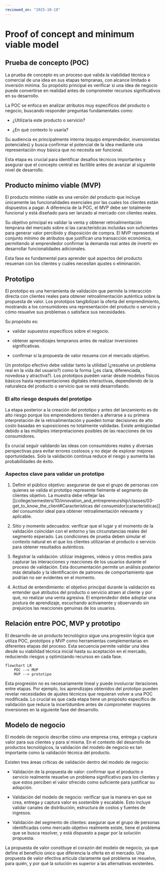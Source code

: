 ```yaml
---
reviewed_on: "2025-10-18"
---
```


# Proof of concept and minimum viable model

## Prueba de concepto (POC)

La prueba de concepto es un proceso que valida la viabilidad técnica o comercial de una idea en sus etapas tempranas, con alcance limitado e inversión mínima. Su propósito principal es verificar si una idea de negocio puede convertirse en realidad antes de comprometer recursos significativos en su desarrollo.

La POC se enfoca en analizar atributos muy específicos del producto o negocio, buscando responder preguntas fundamentales como:

- ¿Utilizaría este producto o servicio?

- ¿En qué contexto lo usaría?

Su audiencia es principalmente interna (equipo emprendedor, inversionistas potenciales) y busca confirmar el potencial de la idea mediante una representación muy básica que no necesita ser funcional.

Esta etapa es crucial para identificar desafíos técnicos importantes y asegurar que el concepto central es factible antes de avanzar al siguiente nivel de desarrollo.

## Producto mínimo viable (MVP)

El producto mínimo viable es una versión del producto que incluye únicamente las funcionalidades esenciales por las cuales los clientes están dispuestos a pagar. A diferencia de la POC, el MVP debe ser totalmente funcional y está diseñado para ser lanzado al mercado con clientes reales.

Su objetivo principal es validar la venta y obtener retroalimentación temprana del mercado sobre si las características incluidas son suficientes para generar valor percibido y disposición de compra. El MVP representa el conjunto mínimo de atributos que justifican una transacción económica, permitiendo al emprendedor confirmar la demanda real antes de invertir en desarrollar funcionalidades adicionales. 

Esta fase es fundamental para aprender qué aspectos del producto resuenan con los clientes y cuáles necesitan ajustes o eliminación.

## Prototipo

El prototipo es una herramienta de validación que permite la interacción directa con clientes reales para obtener retroalimentación auténtica sobre la propuesta de valor. Los prototipos tangibilizan la oferta del emprendimiento, mostrando a los consumidores una representación del producto o servicio y cómo resuelve sus problemas o satisface sus necesidades.

Su propósito es: 

- validar supuestos específicos sobre el negocio.

- obtener aprendizajes tempranos antes de realizar inversiones significativas.

- confirmar si la propuesta de valor resuena con el mercado objetivo.

Un prototipo efectivo debe validar tanto la utilidad (¿resuelve un problema real en la vida del usuario?) como la forma (¿es clara, diferenciada, novedosa y atractiva?). Los prototipos pueden variar desde modelos físicos básicos hasta representaciones digitales interactivas, dependiendo de la naturaleza del producto o servicio que se está desarrollando.

### El alto riesgo después del prototipo

La etapa posterior a la creación del prototipo y antes del lanzamiento es de alto riesgo porque los emprendedores tienden a aferrarse a su primera interpretación de la retroalimentación y pueden tomar decisiones de alto costo basadas en suposiciones no totalmente validadas. Existe ambigüedad debido a las múltiples interpretaciones posibles de las reacciones de los consumidores.

Es crucial seguir validando las ideas con consumidores reales y diversas perspectivas para evitar errores costosos y no dejar de explorar mejores oportunidades. Solo la validación continua reduce el riesgo y aumenta las probabilidades de éxito.

### Aspectos clave para validar un prototipo

1. Definir el público objetivo: asegurarse de que el grupo de personas con quienes se valida el prototipo represente fielmente el segmento de clientes objetivo. La muestra debe reflejar las [[college/semesters/10/innovation_and_entrepreneurship/classes/03-get_to_know_the_client#Características del consumidor|características]] del consumidor ideal para obtener retroalimentación relevante y aplicable.

2. Sitio y momento adecuados: verificar que el lugar y el momento de la validación coincidan con el entorno y las circunstancias reales del segmento esperado. Las condiciones de prueba deben simular el contexto natural en el que los clientes utilizarían el producto o servicio para obtener resultados auténticos.

3. Registrar la validación: utilizar imágenes, videos y otros medios para capturar las interacciones y reacciones de los usuarios durante el proceso de validación. Esta documentación permite un análisis posterior más detallado y la identificación de patrones de comportamiento que podrían no ser evidentes en el momento.

4. Actitud de entendimiento: el objetivo principal durante la validación es entender qué atributos del producto o servicio atraen al cliente y por qué, no realizar una venta agresiva. El emprendedor debe adoptar una postura de aprendizaje, escuchando activamente y observando sin prejuicios las reacciones genuinas de los usuarios.

## Relación entre POC, MVP y prototipo

El desarrollo de un producto tecnológico sigue una progresión lógica que utiliza POC, prototipos y MVP como herramientas complementarias en diferentes etapas del proceso. Esta secuencia permite validar una idea desde su viabilidad técnica inicial hasta su aceptación en el mercado, reduciendo riesgos y optimizando recursos en cada fase.

```mermaid
flowchart LR
	POC --> MVP
	MVP --> prototipo
```

Esta progresión no es necesariamente lineal y puede involucrar iteraciones entre etapas. Por ejemplo, los aprendizajes obtenidos del prototipo pueden revelar necesidades de ajustes técnicos que requieran volver a una POC modificada. Lo crucial es que cada etapa tiene un propósito específico de validación que reduce la incertidumbre antes de comprometer mayores inversiones en la siguiente fase del desarrollo.

## Modelo de negocio

El modelo de negocio describe cómo una empresa crea, entrega y captura valor para sus clientes y para sí misma. En el contexto del desarrollo de productos tecnológicos, la validación del modelo de negocio es tan importante como la validación técnica del producto.

Existen tres áreas críticas de validación dentro del modelo de negocio:

- Validación de la propuesta de valor: confirmar que el producto o servicio realmente resuelve un problema significativo para los clientes y que estos perciben el valor ofrecido como suficiente para justificar su adopción.

- Validación del modelo de negocio: verificar que la manera en que se crea, entrega y captura valor es sostenible y escalable. Esto incluye validar canales de distribución, estructura de costos y fuentes de ingresos.

- Validación del segmento de clientes: asegurar que el grupo de personas identificadas como mercado objetivo realmente existe, tiene el problema que se busca resolver, y está dispuesto a pagar por la solución propuesta.

La propuesta de valor constituye el corazón del modelo de negocio, ya que define el beneficio único que diferencia la oferta en el mercado. Una propuesta de valor efectiva articula claramente qué problema se resuelve, para quién, y por qué la solución es superior a las alternativas existentes.

